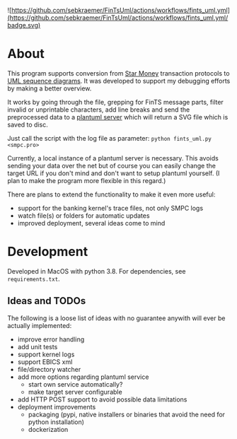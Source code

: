 ![https://github.com/sebkraemer/FinTsUml/actions/workflows/fints_uml.yml](https://github.com/sebkraemer/FinTsUml/actions/workflows/fints_uml.yml/badge.svg)

# About

This program supports conversion from [Star Money](https://starmoney.de/) transaction protocols
to [UML sequence diagrams](https://plantuml.com/en/sequence-diagram). It was
developed to support my debugging efforts by making a better overview.

It works by going through the file, grepping for FinTS message parts,
filter invalid or unprintable characters, add line breaks and send the
preprocessed data to a [plantuml server](http://plantuml.com/plantuml)
which will return a SVG file which is saved to disc.

Just call the script with the log file as parameter: `python fints_uml.py <smpc.pro>`

Currently, a local instance of a plantuml server is necessary. This avoids
sending your data over the net but of course you can easily change the target
URL if you don't mind and don't want to setup plantuml yourself. (I plan to
make the program more flexible in this regard.)

There are plans to extend the functionality to make it even more useful:
- support for the banking kernel's trace files, not only SMPC logs
- watch file(s) or folders for automatic updates
- improved deployment, several ideas come to mind

# Development

Developed in MacOS with python 3.8.
For dependencies, see `requirements.txt`.

## Ideas and TODOs

The following is a loose list of ideas with no guarantee anywith will ever
be actually implemented:

- improve error handling
- add unit tests
- support kernel logs
- support EBICS xml
- file/directory watcher
- add more options regarding plantuml service
  - start own service automatically?
  - make target server configurable
- add HTTP POST support to avoid possible data limitations
- deployment improvements
  - packaging (pypi, native installers or binaries that avoid the need for python installation)
  - dockerization